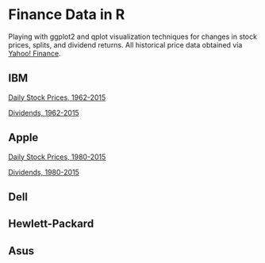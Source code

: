 # Finance Data in R
Playing with ggplot2 and qplot visualization techniques for changes in stock prices, splits, and dividend returns.  All historical price data obtained via [Yahoo! Finance](http://finance.yahoo.com/).

## IBM
[Daily Stock Prices, 1962-2015](http://finance.yahoo.com/q/hp?s=IBM&a=00&b=2&c=1962&d=01&e=13&f=2015&g=d)

[Dividends, 1962-2015](http://finance.yahoo.com/q/hp?s=IBM&a=00&b=2&c=1962&d=01&e=13&f=2015&g=v)

## Apple
[Daily Stock Prices, 1980-2015](http://finance.yahoo.com/q/hp?s=AAPL&a=11&b=12&c=1980&d=02&e=17&f=2015&g=d)

[Dividends, 1980-2015](http://finance.yahoo.com/q/hp?s=AAPL&a=11&b=12&c=1980&d=02&e=17&f=2015&g=v)


## Dell

## Hewlett-Packard

## Asus
